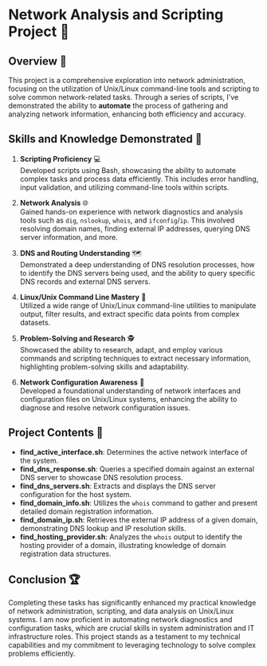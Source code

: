 # Network Analysis and Scripting Project :satellite:

## Overview :mag_right:

This project is a comprehensive exploration into network administration, focusing on the utilization of Unix/Linux command-line tools and scripting to solve common network-related tasks. Through a series of scripts, I've demonstrated the ability to **automate** the process of gathering and analyzing network information, enhancing both efficiency and accuracy.

## Skills and Knowledge Demonstrated :brain:

1. **Scripting Proficiency** :computer:  
   Developed scripts using Bash, showcasing the ability to automate complex tasks and process data efficiently. This includes error handling, input validation, and utilizing command-line tools within scripts.

2. **Network Analysis** :globe_with_meridians:  
   Gained hands-on experience with network diagnostics and analysis tools such as `dig`, `nslookup`, `whois`, and `ifconfig`/`ip`. This involved resolving domain names, finding external IP addresses, querying DNS server information, and more.

3. **DNS and Routing Understanding** :world_map:  
   Demonstrated a deep understanding of DNS resolution processes, how to identify the DNS servers being used, and the ability to query specific DNS records and external DNS servers.

4. **Linux/Unix Command Line Mastery** :penguin:  
   Utilized a wide range of Unix/Linux command-line utilities to manipulate output, filter results, and extract specific data points from complex datasets.

5. **Problem-Solving and Research** :detective:  
   Showcased the ability to research, adapt, and employ various commands and scripting techniques to extract necessary information, highlighting problem-solving skills and adaptability.

6. **Network Configuration Awareness** :wrench:  
   Developed a foundational understanding of network interfaces and configuration files on Unix/Linux systems, enhancing the ability to diagnose and resolve network configuration issues.

## Project Contents :file_folder:

- **find_active_interface.sh**: Determines the active network interface of the system.
- **find_dns_response.sh**: Queries a specified domain against an external DNS server to showcase DNS resolution process.
- **find_dns_servers.sh**: Extracts and displays the DNS server configuration for the host system.
- **find_domain_info.sh**: Utilizes the `whois` command to gather and present detailed domain registration information.
- **find_domain_ip.sh**: Retrieves the external IP address of a given domain, demonstrating DNS lookup and IP resolution skills.
- **find_hosting_provider.sh**: Analyzes the `whois` output to identify the hosting provider of a domain, illustrating knowledge of domain registration data structures.

## Conclusion :trophy:

Completing these tasks has significantly enhanced my practical knowledge of network administration, scripting, and data analysis on Unix/Linux systems. I am now proficient in automating network diagnostics and configuration tasks, which are crucial skills in system administration and IT infrastructure roles. This project stands as a testament to my technical capabilities and my commitment to leveraging technology to solve complex problems efficiently.
